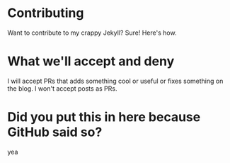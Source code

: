 # Contributing
Want to contribute to my crappy Jekyll? Sure! Here's how.

# What we'll accept and deny
I will accept PRs that adds something cool or useful or fixes something on the blog.
I won't accept posts as PRs.

# Did you put this in here because GitHub said so?
yea
